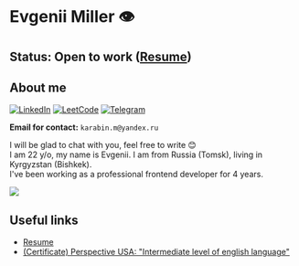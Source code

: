 # Evgenii Miller 👁️

## Status: Open to work ([Resume](./files/resume.pdf))

## About me

[![LinkedIn](https://img.shields.io/badge/linkedin-%230077B5.svg?style=for-the-badge&logo=linkedin&logoColor=white)](https://www.linkedin.com/in/ev-miller)
[![LeetCode](https://img.shields.io/badge/LeetCode-000000?style=for-the-badge&logo=LeetCode&logoColor=#d16c06)](https://leetcode.com/wGloom)
[![Telegram](https://img.shields.io/badge/Telegram-2CA5E0?style=for-the-badge&logo=telegram&logoColor=white)](https://t.me/whiteGloom)

**Email for contact:** `karabin.m@yandex.ru`

I will be glad to chat with you, feel free to write 😊\
I am 22 y/o, my name is Evgenii. I am from Russia (Tomsk), living in Kyrgyzstan (Bishkek).\
I've been working as a professional frontend developer for 4 years.

[![](https://leetcard.jacoblin.cool/wGloom?ext=heatmap)](https://leetcode.com/wGloom)

## Useful links

* [Resume](./files/resume.pdf)
* [(Certificate) Perspective USA: "Intermediate level of english language"](./files/certificate_perspective_usa_intermediate_english.png)
